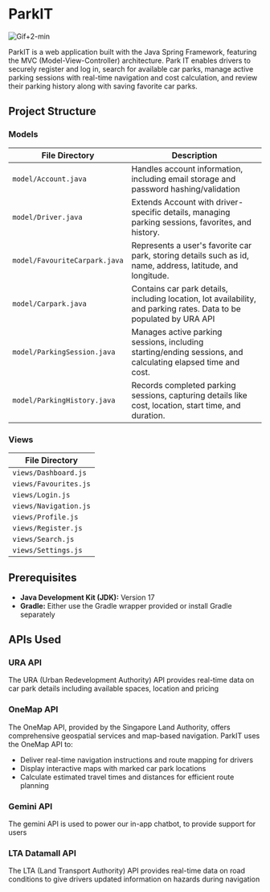 # ParkIT
![Gif+2-min](https://github.com/user-attachments/assets/e5d44693-f02e-448e-9142-11e41289637b)

ParkIT is a web application built with the Java Spring Framework, featuring the MVC (Model-View-Controller) architecture.
Park IT enables drivers to securely register and log in, search for available car parks, manage active parking sessions with real-time navigation and cost calculation, and review their parking history along with saving favorite car parks.

## Project Structure

### Models
| File Directory                    | Description                                                                                                         |
|-----------------------------------|---------------------------------------------------------------------------------------------------------------------|
| `model/Account.java`              | Handles account information, including email storage and password hashing/validation                                |
| `model/Driver.java`               | Extends Account with driver-specific details, managing parking sessions, favorites, and history.                    |
| `model/FavouriteCarpark.java`     | Represents a user's favorite car park, storing details such as id, name, address, latitude, and longitude.          |
| `model/Carpark.java`              | Contains car park details, including location, lot availability, and parking rates. Data to be populated by URA API |
| `model/ParkingSession.java`       | Manages active parking sessions, including starting/ending sessions, and calculating elapsed time and cost.         |
| `model/ParkingHistory.java`       | Records completed parking sessions, capturing details like cost, location, start time, and duration.                |

### Views
| File Directory        |
|-----------------------|
| `views/Dashboard.js`  |
| `views/Favourites.js` |
| `views/Login.js`      |
| `views/Navigation.js` |
| `views/Profile.js`    |
| `views/Register.js`   |
| `views/Search.js`     |
| `views/Settings.js`   |


## Prerequisites
- **Java Development Kit (JDK):** Version 17
- **Gradle:** Either use the Gradle wrapper provided or install Gradle separately



## APIs Used

### URA API
The URA (Urban Redevelopment Authority) API provides real-time data on car park details including available spaces, location and pricing

### OneMap API
The OneMap API, provided by the Singapore Land Authority, offers comprehensive geospatial services and map-based navigation. ParkIT uses the OneMap API to:
- Deliver real-time navigation instructions and route mapping for drivers
- Display interactive maps with marked car park locations
- Calculate estimated travel times and distances for efficient route planning

### Gemini API
The gemini API is used to power our in-app chatbot, to provide support for users

### LTA Datamall API
The LTA (Land Transport Authority) API provides real-time data on road conditions to give drivers updated information on hazards during navigation
